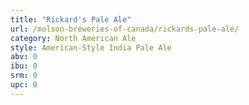 ```yaml
---
title: "Rickard's Pale Ale"
url: /molson-breweries-of-canada/rickards-pale-ale/
category: North American Ale
style: American-Style India Pale Ale
abv: 0
ibu: 0
srm: 0
upc: 0
---
```


